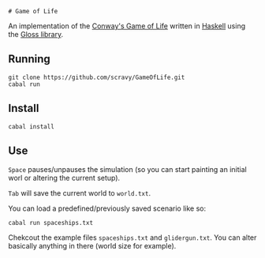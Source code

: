     # Game of Life

An implementation of the [Conway's Game of Life](http://en.wikipedia.org/wiki/Conway's_Game_of_Life) written in [Haskell](http://www.haskell.org/platform) using the [Gloss library](https://hackage.haskell.org/package/gloss).

## Running

    git clone https://github.com/scravy/GameOfLife.git
    cabal run

## Install

    cabal install

## Use

`Space` pauses/unpauses the simulation (so you can start painting an initial worl or altering the current setup).

`Tab` will save the current world to `world.txt`.

You can load a predefined/previously saved scenario like so:

    cabal run spaceships.txt

Chekcout the example files `spaceships.txt` and `glidergun.txt`. You can alter basically anything in there
(world size for example).

